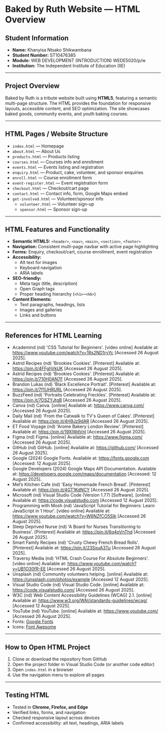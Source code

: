 # Baked by Ruth Website — HTML Overview

## Student Information
- **Name:** Khanyisa Ntsako Shikwambana  
- **Student Number:** ST10476385  
- **Module:** WEB DEVELOPMENT (INTRODUCTION) WEDE5020/p/w  
- **Institution:** The Independent Institute of Education (IIE)  

---

## Project Overview
Baked by Ruth is a tribute website built using **HTML5**, featuring a semantic multi-page structure. The HTML provides the foundation for responsive layouts, accessible content, and SEO optimization. The site showcases baked goods, community events, and youth baking courses.

---

## HTML Pages / Website Structure
- `index.html` — Homepage  
- `about.html` — About Us  
- `products.html` — Products listing  
- `courses.html` — Courses info and enrollment  
- `events.html` — Events listing and registration  
- `enquiry.html` — Product, cake, volunteer, and sponsor enquiries  
- `enroll.html` — Course enrollment form  
- `event-register.html` — Event registration form  
- `checkout.html` — Checkout/cart page  
- `contact.html` — Contact info, form, Google Maps embed  
- `get-involved.html` — Volunteer/sponsor info  
  - `volunteer.html` — Volunteer sign-up  
  - `sponsor.html` — Sponsor sign-up  

---

## HTML Features and Functionality
- **Semantic HTML5:** `<header>`, `<nav>`, `<main>`, `<section>`, `<footer>`  
- **Navigation:** Consistent multi-page navbar with active page highlighting  
- **Forms:** Enquiry, checkout/cart, course enrollment, event registration  
- **Accessibility:**  
  - Alt text for images  
  - Keyboard navigation  
  - ARIA labels  
- **SEO-friendly:**  
  - Meta tags (title, description)  
  - Open Graph tags  
  - Proper heading hierarchy (`<h1>`–`<h6>`)  
- **Content Elements:**  
  - Text paragraphs, headings, lists  
  - Images and galleries  
  - Links and buttons  

---

## References for HTML Learning
- Academind (nd) 'CSS Tutorial for Beginners'. [video online] Available at: https://www.youtube.com/watch?v=1Rs2ND1ryYc [Accessed 26 August 2025].  
- Astrid Recipes (nd) 'Brookies Cookies'. [Pinterest] Available at: https://pin.it/4FFghVkUK [Accessed 26 August 2025].  
- Astrid Recipes (nd) 'Brookies Cookies'. [Pinterest] Available at: https://pin.it/710H0AN7F [Accessed 26 August 2025].  
- Brandon Lukas (nd) 'Black Excellence Portrait'. [Pinterest] Available at: https://pin.it/7f1UHRURL [Accessed 26 August 2025].  
- BuzzFeed (nd) 'Portraits Celebrating Freckles'. [Pinterest] Available at: https://pin.it/7DSZYJtgB [Accessed 26 August 2025].  
- Canva (nd) Canva. [online] Available at: https://www.canva.com/ [Accessed 26 August 2025].  
- Daily Mail (nd) 'From the Catwalk to TV's Queen of Cakes'. [Pinterest] Available at: https://pin.it/4H9Jz9dAR [Accessed 26 August 2025].  
- ET Food Voyage (nd) 'Arome Bakery London Review'. [Pinterest] Available at: https://pin.it/19XlWdVnl [Accessed 26 August 2025].  
- Figma (nd) Figma. [online] Available at: https://www.figma.com/ [Accessed 26 August 2025].  
- GitHub (nd) GitHub. [online] Available at: https://github.com/ [Accessed 26 August 2025].  
- Google (2024) Google Fonts. Available at: https://fonts.google.com [Accessed: 12 August 2025].  
- Google Developers (2024) Google Maps API Documentation. Available at: https://developers.google.com/maps/documentation [Accessed: 12 August 2025].  
- Mel’s Kitchen Cafe (nd) 'Easy Homemade French Bread'. [Pinterest] Available at: https://pin.it/4GT1KdNCY [Accessed 26 August 2025].  
- Microsoft (nd) Visual Studio Code (Version 1.77) [Software]. [online] Available at: https://code.visualstudio.com [Accessed 12 August 2025].  
- Programming with Mosh (nd) 'JavaScript Tutorial for Beginners: Learn JavaScript in 1 Hour'. [video online] Available at: https://www.youtube.com/watch?v=W6NZfCO5SIk [Accessed 26 August 2025].  
- Sleep Deprived Nurse (nd) 'A Board for Nurses Transitioning to Business'. [Pinterest] Available at: https://pin.it/6q4pVnThd [Accessed 26 August 2025].  
- Smart Family Recipes (nd) 'Crusty Chewy French Bread Rolls'. [Pinterest] Available at: https://pin.it/23SxuA3Tu [Accessed 26 August 2025].  
- Traversy Media (nd) 'HTML Crash Course For Absolute Beginners'. [video online] Available at: https://www.youtube.com/watch?v=UB1O30fR-EE [Accessed 26 August 2025].  
- Unsplash (nd) Community volunteers helping. [online] Available at: https://unsplash.com/photos/example [Accessed 12 August 2025].  
- Visual Studio Code (nd) Visual Studio Code. [online] Available at: https://code.visualstudio.com/ [Accessed 26 August 2025].  
- W3C (nd) Web Content Accessibility Guidelines (WCAG) 2.1. [online] Available at: https://www.w3.org/WAI/standards-guidelines/wcag/ [Accessed 12 August 2025].  
- YouTube (nd) YouTube. [online] Available at: https://www.youtube.com/ [Accessed 26 August 2025].  
- Fonts: [Google Fonts](https://fonts.google.com/)  
- Icons: [Font Awesome](https://fontawesome.com/)  


---

## How to Open HTML Project
1. Clone or download the repository from GitHub  
2. Open the project folder in Visual Studio Code (or another code editor)  
3. Open `index.html` in a browser  
4. Use the navigation menu to explore all pages  

---

## Testing HTML
- Tested in **Chrome, Firefox, and Edge**  
- Verified links, forms, and navigation  
- Checked responsive layout across devices  
- Confirmed accessibility: alt text, headings, ARIA labels  
